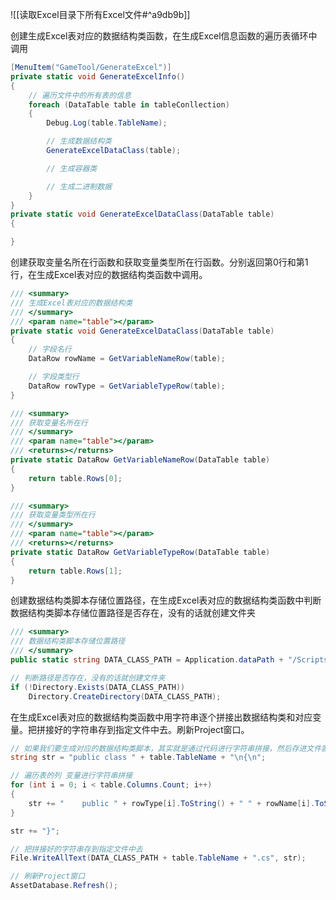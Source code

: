![[读取Excel目录下所有Excel文件#^a9db9b]]

创建生成Excel表对应的数据结构类函数，在生成Excel信息函数的遍历表循环中调用
```cs
[MenuItem("GameTool/GenerateExcel")]
private static void GenerateExcelInfo()
{
    // 遍历文件中的所有表的信息
    foreach (DataTable table in tableConllection)
    {
        Debug.Log(table.TableName);

        // 生成数据结构类
        GenerateExcelDataClass(table);

        // 生成容器类

        // 生成二进制数据
    }
}
private static void GenerateExcelDataClass(DataTable table)
{

}
```

创建获取变量名所在行函数和获取变量类型所在行函数。分别返回第0行和第1行，在生成Excel表对应的数据结构类函数中调用。
```cs
/// <summary>
/// 生成Excel表对应的数据结构类
/// </summary>
/// <param name="table"></param>
private static void GenerateExcelDataClass(DataTable table)
{
    // 字段名行
    DataRow rowName = GetVariableNameRow(table);

    // 字段类型行
    DataRow rowType = GetVariableTypeRow(table);
}

/// <summary>
/// 获取变量名所在行
/// </summary>
/// <param name="table"></param>
/// <returns></returns>
private static DataRow GetVariableNameRow(DataTable table)
{
    return table.Rows[0];
}

/// <summary>
/// 获取变量类型所在行
/// </summary>
/// <param name="table"></param>
/// <returns></returns>
private static DataRow GetVariableTypeRow(DataTable table)
{
    return table.Rows[1];
}
```

创建数据结构类脚本存储位置路径，在生成Excel表对应的数据结构类函数中判断数据结构类脚本存储位置路径是否存在，没有的话就创建文件夹
```cs
/// <summary>
/// 数据结构类脚本存储位置路径
/// </summary>
public static string DATA_CLASS_PATH = Application.dataPath + "/Scripts/ExcelData/DataClass/";

// 判断路径是否存在，没有的话就创建文件夹
if (!Directory.Exists(DATA_CLASS_PATH))
    Directory.CreateDirectory(DATA_CLASS_PATH);
```

在生成Excel表对应的数据结构类函数中用字符串逐个拼接出数据结构类和对应变量。把拼接好的字符串存到指定文件中去。刷新Project窗口。
```cs
// 如果我们要生成对应的数据结构类脚本，其实就是通过代码进行字符串拼接，然后存进文件就行了
string str = "public class " + table.TableName + "\n{\n";

// 遍历表的列 变量进行字符串拼接
for (int i = 0; i < table.Columns.Count; i++)
{
    str += "    public " + rowType[i].ToString() + " " + rowName[i].ToString() + ";\n";
}

str += "}";

// 把拼接好的字符串存到指定文件中去
File.WriteAllText(DATA_CLASS_PATH + table.TableName + ".cs", str);

// 刷新Project窗口
AssetDatabase.Refresh();
```